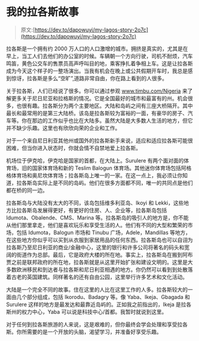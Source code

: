 # 我的拉各斯故事

> 原文:[https://dev.to/dapowuyi/my-lagos-story-2o7c](https://dev.to/dapowuyi/my-lagos-story-2o7c)

拉各斯是一个拥有约 2000 万人口的人口激增的城市。拥挤是真实的，尤其是在早上，当工人们去他们的办公室的时候。车辆朝一个方向行驶，司机不耐烦，汽车鸣笛，黄色公交车的售票员高声呼叫目的地，乘客挣扎着争相上车。这是让拉各斯成为今天这个样子的一整场演出。当我有机会在晚上或公共假期开车时，我总是感到惊讶，拉各斯是多么“空旷”,道路非常自由，你在路上看到的人很多。

关于拉各斯，人们已经说了很多。你可以通过参观 www.timbu.com/Nigeria 来了解更多关于尼日尼亚和拉格斯的情况。它是全国最好的城市和最富有的州。机会很多，也很有趣。拉各斯分为两个主要地区。大陆和岛屿之间有三座大桥隔开。其中最长和最常用的是第三大陆桥。该岛是拉各斯较为富裕的一面，有豪华的房子、汽车等。你在那边的工作似乎也比在大陆多。虽然大陆是大多数人生活的地方，但它并不缺少乐趣。这里也有欣欣向荣的企业和工作。

对于一个来自尼日利亚其他州或国外的拉各斯新手来说，适应和适应拉各斯可能很困难，但当你进入状态时，你就会情不自禁地爱上拉各斯。

机场位于伊克哈，伊克哈是国家的首都，在大陆上。Surulere 有两个面对面的体育场，旧的国家体育场和新的 Teslim Balogun 体育场。其他迷你体育场包括阿格格体育场和奥尼坎体育场；拉各斯岛上唯一的一家。在这一点上，我必须让你知道，拉各斯岛实际上是不同的岛屿。他们在很多方面都不同，唯一的共同点是他们都在桥的同一边。

拉各斯岛与大陆没有太大的不同，该岛包括维多利亚岛、Ikoyi 和 Lekki，这些地方比拉各斯岛发展得更好，有更好的住房、人、企业等，拉各斯岛包括 Idumota、Obalende、CMS、Marina 等。拉各斯岛的吸引人的地方是，你不能从他们那里拿走，他们是喜欢玩乐和享受生活的人。他们有不同的大型和繁荣的市场，包括 Idumota，Balogun 市场和 Tinubu 广场，Adele，Mandillas 等地方，在这些地方你似乎可以买到从衣服到家居用品的任何东西。拉各斯岛也可以自诩为拉各斯乃至尼日利亚的商业/金融中心，这里的银行和许多公司将著名的码头和宽阔的街道作为总部。最后，它是政府大楼的所在地。事实上，拉各斯岛在搬到阿布贾之前是联邦政府的所在地，拉各斯就是从这里开始扩张和建设文明的。这里是大多数欧洲移民和到达者与拉各斯和尼日利亚相遇的地方。你仍然可以看到到处散落着古老的英国建筑。同样著名的还有自由公园，这里举行许多艺术和文化活动。

大陆是一个完全不同的故事。住在这里的人比在这里工作的人多。拉各斯较大的一面由几个部分组成，包括 Ikorodu、Badagry 等。像 Yaba、Ikeja、Gbagada 和 Surulere 这样的地方是最发达和最靠近岛屿的。正如我之前指出的，Ikeja 是拉各斯州的权力中心，Yaba 可以说是科技中心/首都。我暂时就说到这里。

对于任何到拉各斯旅游的人来说，这是艰难的，但你最终会学会处理和享受拉各斯。你所需要的是一个开放的头脑，渴望学习，并准备好享受乐趣。